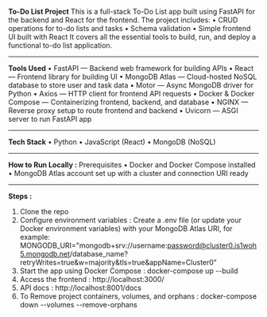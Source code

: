**To-Do List Project**
This is a full-stack To-Do List app built using FastAPI for the backend and React for the frontend.
The project includes:
•	CRUD operations for to-do lists and tasks
•	Schema validation
•	Simple frontend UI built with React
It covers all the essential tools to build, run, and deploy a functional to-do list application.
___________________________________________
**Tools Used**
•	FastAPI — Backend web framework for building APIs
•	React — Frontend library for building UI
•	MongoDB Atlas — Cloud-hosted NoSQL database to store user and task data
•	Motor  — Async MongoDB driver for Python 
•	Axios — HTTP client for frontend API requests
•	Docker & Docker Compose — Containerizing frontend, backend, and database
•	NGINX — Reverse proxy setup to route frontend and backend
•	Uvicorn — ASGI server to run FastAPI app
___________________________________________
**Tech Stack**
•	Python
•	JavaScript (React)
•	MongoDB (NoSQL)
___________________________________________
**How to Run Locally :**
Prerequisites
•	Docker and Docker Compose installed
•	MongoDB Atlas account set up with a cluster and connection URI ready
___________________________________________
**Steps :**
1.	Clone the repo
2.	Configure environment variables : Create a .env file (or update your Docker environment variables) with your MongoDB Atlas URI, for example:
MONGODB_URI="mongodb+srv://username:password@cluster0.is1woh5.mongodb.net/database_name?retryWrites=true&w=majority&tls=true&appName=Cluster0"
3.	Start the app using Docker Compose : docker-compose up --build
4.	Access the frontend : http://localhost:3000/
5.	API docs : http://localhost:8001/docs
6.	To Remove project containers, volumes, and orphans : docker-compose down --volumes --remove-orphans
